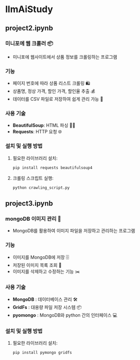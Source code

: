 # llmAiStudy


## project2.ipynb
### 미니포에 웹 크롤러 📦

- 미니포에 웹사이트에서 상품 정보를 크롤링하는 프로그램

### 기능
- 페이지 번호에 따라 상품 리스트 크롤링 🛍️
- 상품명, 정상 가격, 할인 가격, 할인율 추출 💰
- 데이터를 CSV 파일로 저장하여 쉽게 관리 가능 💾

### 사용 기술
- **BeautifulSoup**: HTML 파싱 🧑‍💻
- **Requests**: HTTP 요청 🌐

### 설치 및 실행 방법
1. 필요한 라이브러리 설치:
    ```bash
    pip install requests beautifulsoup4
    ```
2. 크롤링 스크립트 실행:
    ```bash
    python crawling_script.py
    ```


## project3.ipynb
### mongoDB 이미지 관리 📸

- MongoDB를 활용하여 이미지 파일을 저장하고 관리하는 프로그램

### 기능
  - 이미지를 MongoDB에 저장 🗄️
  - 저장된 이미지 목록 조회 📝
  - 이미지를 삭제하고 수정하는 기능 ✂️

### 사용 기술
 - **MongoDB** : 데이터베이스 관리  🛠️
 - **GridFs** :  대용량 파일 저장 시스템 📦
 - **pyomongo** : MongoDB와 python 간의 인터페이스 💻

### 설치 및 실행 방법
1. 필요한 라이브러리 설치:
    ```bash
    pip install pymongo gridfs
    ```
